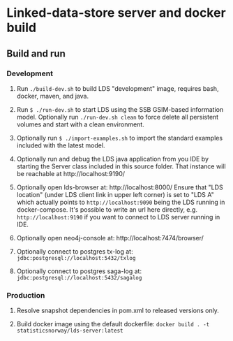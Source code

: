 # Linked-data-store server and docker build

## Build and run


### Development

1. Run `./build-dev.sh` to build LDS "development" image, requires bash, docker, maven, and java.

1. Run `$ ./run-dev.sh` to start LDS using the SSB GSIM-based information model. Optionally run `./run-dev.sh clean` to
force delete all persistent volumes and start with a clean environment.

1. Optionally run `$ ./import-examples.sh` to import the standard examples included with the latest model.

1. Optionally run and debug the LDS java application from you IDE by starting the Server class included in this source 
folder. That instance will be reachable at http://localhost:9190/

1. Optionally open lds-browser at: http://localhost:8000/ Ensure that "LDS location" (under LDS client link in upper 
left corner) is set to "LDS A" which actually points to `http://localhost:9090` being the LDS running in docker-compose. 
It's possible to write an url here directly, e.g. `http://localhost:9190` if you want to connect to LDS server running 
in IDE.

1. Optionally open neo4j-console at: http://localhost:7474/browser/ 

1. Optionally connect to postgres tx-log at: `jdbc:postgresql://localhost:5432/txlog` 

1. Optionally connect to postgres saga-log at: `jdbc:postgresql://localhost:5432/sagalog` 


### Production

1. Resolve snapshot dependencies in pom.xml to released versions only.

1. Build docker image using the default dockerfile: `docker build . -t statisticsnorway/lds-server:latest`
